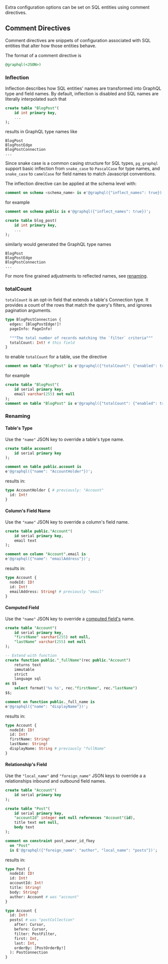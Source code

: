 Extra configuration options can be set on SQL entities using comment directives.

## Comment Directives

Comment directives are snippets of configuration associated with SQL entities that alter how those entities behave.

The format of a comment directive is

```sql
@graphql(<JSON>)
```

### Inflection

Inflection describes how SQL entities' names are transformed into GraphQL type and field names. By default, inflection is disabled and SQL names are literally interpolated such that

```sql
create table "BlogPost"(
    id int primary key,
    ...
);
```

results in GraphQL type names like
```
BlogPost
BlogPostEdge
BlogPostConnection
...
```

Since snake case is a common casing structure for SQL types, `pg_graphql` support basic inflection from `snake_case` to `PascalCase` for type names, and `snake_case` to `camelCase` for field names to match Javascript conventions.

The inflection directive can be applied at the schema level with:


```sql
comment on schema <schema_name> is e'@graphql({"inflect_names": true})';
```

for example
```sql
comment on schema public is e'@graphql({"inflect_names": true})';

create table blog_post(
    id int primary key,
    ...
);
```

similarly would generated the GraphQL type names
```
BlogPost
BlogPostEdge
BlogPostConnection
...
```

For more fine grained adjustments to reflected names, see [renaming](#renaming).


### totalCount

`totalCount` is an opt-in field that extends a table's Connection type. It provides a count of the rows that match the query's filters, and ignores pagination arguments.

```graphql
type BlogPostConnection {
  edges: [BlogPostEdge!]!
  pageInfo: PageInfo!

  """The total number of records matching the `filter` criteria"""
  totalCount: Int! # this field
}
```

to enable `totalCount` for a table, use the directive

```sql
comment on table "BlogPost" is e'@graphql({"totalCount": {"enabled": true}})';
```
for example
```sql
create table "BlogPost"(
    id serial primary key,
    email varchar(255) not null
);
comment on table "BlogPost" is e'@graphql({"totalCount": {"enabled": true}})';
```

### Renaming

#### Table's Type

Use the `"name"` JSON key to override a table's type name.

```sql
create table account(
    id serial primary key
);

comment on table public.account is
e'@graphql({"name": "AccountHolder"})';
```

results in:
```graphql
type AccountHolder { # previously: "Account"
  id: Int!
}
```

#### Column's Field Name

Use the `"name"` JSON key to override a column's field name.

```sql
create table public."Account"(
    id serial primary key,
    email text
);

comment on column "Account".email is
e'@graphql({"name": "emailAddress"})';
```

results in:
```graphql
type Account {
  nodeId: ID!
  id: Int!
  emailAddress: String! # previously "email"
}
```

#### Computed Field

Use the `"name"` JSON key to override a [computed field's](computed_fields.md) name.

```sql
create table "Account"(
    id serial primary key,
    "firstName" varchar(255) not null,
    "lastName" varchar(255) not null
);

-- Extend with function
create function public."_fullName"(rec public."Account")
    returns text
    immutable
    strict
    language sql
as $$
    select format('%s %s', rec."firstName", rec."lastName")
$$;

comment on function public._full_name is
e'@graphql({"name": "displayName"})';
```

results in:
```graphql
type Account {
  nodeId: ID!
  id: Int!
  firstName: String!
  lastName: String!
  displayName: String # previously "fullName"
}
```

#### Relationship's Field

Use the `"local_name"` and `"foreign_name"` JSON keys to override a a relationships inbound and outbound field names.

```sql
create table "Account"(
    id serial primary key
);

create table "Post"(
    id serial primary key,
    "accountId" integer not null references "Account"(id),
    title text not null,
    body text
);

comment on constraint post_owner_id_fkey
  on "Post"
  is E'@graphql({"foreign_name": "author", "local_name": "posts"})';
```

results in:
```graphql
type Post {
  nodeId: ID!
  id: Int!
  accountId: Int!
  title: String!
  body: String!
  author: Account # was "account"
}

type Account {
  id: Int!
  posts( # was "postCollection"
    after: Cursor,
    before: Cursor,
    filter: PostFilter,
    first: Int,
    last: Int,
    orderBy: [PostOrderBy!]
  ): PostConnection
}
```

